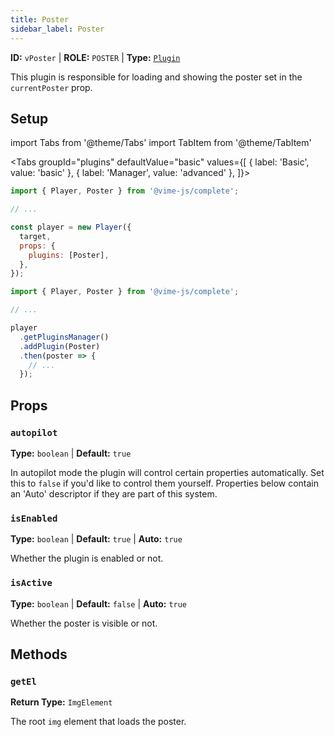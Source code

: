 ```yaml
---
title: Poster
sidebar_label: Poster
---
```


**ID:** `vPoster` | **ROLE:** `POSTER` | **Type:** [`Plugin`](../../complete/api/plugin.md)

This plugin is responsible for loading and showing the poster set in the `currentPoster` prop.

## Setup

import Tabs from '@theme/Tabs'
import TabItem from '@theme/TabItem'

<Tabs
groupId="plugins"
defaultValue="basic"
values={[
{ label: 'Basic', value: 'basic' },
{ label: 'Manager', value: 'advanced' },
]}>

<TabItem value="basic">

```js
import { Player, Poster } from '@vime-js/complete';

// ...

const player = new Player({
  target,
  props: {
    plugins: [Poster],
  },
});
```

</TabItem>

<TabItem value="advanced">

```js
import { Player, Poster } from '@vime-js/complete';

// ...

player
  .getPluginsManager()
  .addPlugin(Poster)
  .then(poster => {
    // ...
  });
```

</TabItem>

</Tabs>

## Props

### `autopilot`

**Type:** `boolean` | **Default:** `true`

In autopilot mode the plugin will control certain properties automatically. Set this to `false` if you'd like to
control them yourself. Properties below contain an 'Auto' descriptor if they are part of this system.

### `isEnabled`

**Type:** `boolean` | **Default:** `true` | **Auto:** `true`

Whether the plugin is enabled or not.

### `isActive`

**Type:** `boolean` | **Default:** `false` | **Auto:** `true`

Whether the poster is visible or not.

## Methods

### `getEl`

**Return Type:** `ImgElement`

The root `img` element that loads the poster.

